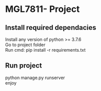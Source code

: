 # MGL7811- Project
## Install required dependacies

Install any version of python >= 3.7.6    
Go to project folder  
Run cmd: pip install -r requirements.txt  

## Run project 
python manage.py runserver  
enjoy



